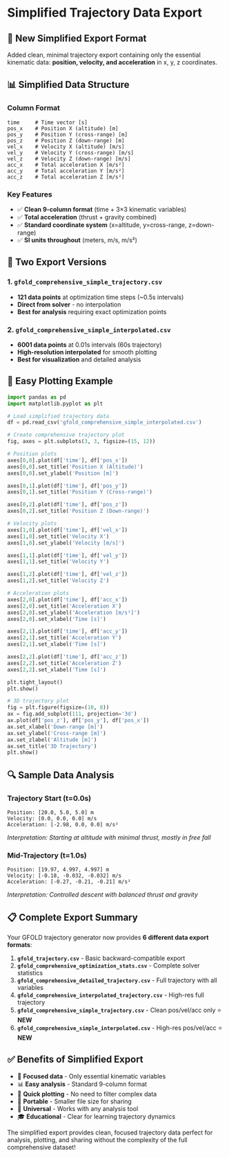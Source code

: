 # Simplified Trajectory Data Export

## 🎯 **New Simplified Export Format**

Added clean, minimal trajectory export containing only the essential kinematic data: **position, velocity, and acceleration** in x, y, z coordinates.

## 📊 **Simplified Data Structure**

### **Column Format**
```
time     # Time vector [s]
pos_x    # Position X (altitude) [m] 
pos_y    # Position Y (cross-range) [m]
pos_z    # Position Z (down-range) [m]
vel_x    # Velocity X (altitude) [m/s]
vel_y    # Velocity Y (cross-range) [m/s] 
vel_z    # Velocity Z (down-range) [m/s]
acc_x    # Total acceleration X [m/s²]
acc_y    # Total acceleration Y [m/s²]
acc_z    # Total acceleration Z [m/s²]
```

### **Key Features**
- ✅ **Clean 9-column format** (time + 3×3 kinematic variables)
- ✅ **Total acceleration** (thrust + gravity combined)
- ✅ **Standard coordinate system** (x=altitude, y=cross-range, z=down-range)
- ✅ **SI units throughout** (meters, m/s, m/s²)

## 📂 **Two Export Versions**

### 1. **`gfold_comprehensive_simple_trajectory.csv`**
- **121 data points** at optimization time steps (~0.5s intervals)
- **Direct from solver** - no interpolation
- **Best for analysis** requiring exact optimization points

### 2. **`gfold_comprehensive_simple_interpolated.csv`**  
- **6001 data points** at 0.01s intervals (60s trajectory)
- **High-resolution interpolated** for smooth plotting
- **Best for visualization** and detailed analysis

## 🎨 **Easy Plotting Example**

```python
import pandas as pd
import matplotlib.pyplot as plt

# Load simplified trajectory data
df = pd.read_csv('gfold_comprehensive_simple_interpolated.csv')

# Create comprehensive trajectory plot
fig, axes = plt.subplots(3, 3, figsize=(15, 12))

# Position plots
axes[0,0].plot(df['time'], df['pos_x'])
axes[0,0].set_title('Position X (Altitude)')
axes[0,0].set_ylabel('Position [m]')

axes[0,1].plot(df['time'], df['pos_y']) 
axes[0,1].set_title('Position Y (Cross-range)')

axes[0,2].plot(df['time'], df['pos_z'])
axes[0,2].set_title('Position Z (Down-range)')

# Velocity plots  
axes[1,0].plot(df['time'], df['vel_x'])
axes[1,0].set_title('Velocity X')
axes[1,0].set_ylabel('Velocity [m/s]')

axes[1,1].plot(df['time'], df['vel_y'])
axes[1,1].set_title('Velocity Y')

axes[1,2].plot(df['time'], df['vel_z'])
axes[1,2].set_title('Velocity Z')

# Acceleration plots
axes[2,0].plot(df['time'], df['acc_x'])
axes[2,0].set_title('Acceleration X')
axes[2,0].set_ylabel('Acceleration [m/s²]')
axes[2,0].set_xlabel('Time [s]')

axes[2,1].plot(df['time'], df['acc_y'])
axes[2,1].set_title('Acceleration Y')
axes[2,1].set_xlabel('Time [s]')

axes[2,2].plot(df['time'], df['acc_z'])
axes[2,2].set_title('Acceleration Z')
axes[2,2].set_xlabel('Time [s]')

plt.tight_layout()
plt.show()

# 3D trajectory plot
fig = plt.figure(figsize=(10, 8))
ax = fig.add_subplot(111, projection='3d')
ax.plot(df['pos_z'], df['pos_y'], df['pos_x'])
ax.set_xlabel('Down-range [m]')
ax.set_ylabel('Cross-range [m]')
ax.set_zlabel('Altitude [m]')
ax.set_title('3D Trajectory')
plt.show()
```

## 🔍 **Sample Data Analysis**

### **Trajectory Start (t=0.0s)**
```
Position: [20.0, 5.0, 5.0] m
Velocity: [0.0, 0.0, 0.0] m/s  
Acceleration: [-2.98, 0.0, 0.0] m/s²
```
*Interpretation: Starting at altitude with minimal thrust, mostly in free fall*

### **Mid-Trajectory (t=1.0s)**
```
Position: [19.97, 4.997, 4.997] m
Velocity: [-0.18, -0.032, -0.032] m/s
Acceleration: [-0.27, -0.21, -0.21] m/s²  
```
*Interpretation: Controlled descent with balanced thrust and gravity*

## 📋 **Complete Export Summary**

Your GFOLD trajectory generator now provides **6 different data export formats**:

1. **`gfold_trajectory.csv`** - Basic backward-compatible export
2. **`gfold_comprehensive_optimization_stats.csv`** - Complete solver statistics
3. **`gfold_comprehensive_detailed_trajectory.csv`** - Full trajectory with all variables
4. **`gfold_comprehensive_interpolated_trajectory.csv`** - High-res full trajectory
5. **`gfold_comprehensive_simple_trajectory.csv`** - Clean pos/vel/acc only ⭐ **NEW**
6. **`gfold_comprehensive_simple_interpolated.csv`** - High-res pos/vel/acc ⭐ **NEW**

## ✅ **Benefits of Simplified Export**

- 🎯 **Focused data** - Only essential kinematic variables
- 📊 **Easy analysis** - Standard 9-column format
- 🎨 **Quick plotting** - No need to filter complex data
- 📱 **Portable** - Smaller file size for sharing
- 🔄 **Universal** - Works with any analysis tool
- 🎓 **Educational** - Clear for learning trajectory dynamics

The simplified export provides clean, focused trajectory data perfect for analysis, plotting, and sharing without the complexity of the full comprehensive dataset!